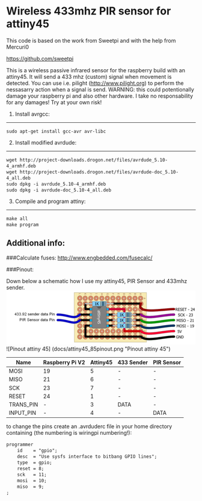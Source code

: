 Wireless 433mhz PIR sensor for attiny45
=============
This code is based on the work from Sweetpi and with the help from Mercuri0

https://github.com/sweetpi

This is a wireless passive infrared sensor for the raspberry build with an attiny45.
It will send a 433 mhz (custom) signal when movement is detected. 
You can use i.e. pilight (http://www.pilight.org) to perform the nessasarry action when a signal is send.
WARNING: this could potentionally damage your raspberry pi and also other hardware. I take no responsability for any damages! Try at your own risk!

1. Install avrgcc:
------------------
	sudo apt-get install gcc-avr avr-libc

2. Install modified avrdude:
-------------------
	wget http://project-downloads.drogon.net/files/avrdude_5.10-4_armhf.deb
	wget http://project-downloads.drogon.net/files/avrdude-doc_5.10-4_all.deb
	sudo dpkg -i avrdude_5.10-4_armhf.deb
	sudo dpkg -i avrdude-doc_5.10-4_all.deb

3. Compile and program attiny:
------------------------------
	make all
	make program
	


Additional info:
----------------
###Calculate fuses:
	http://www.engbedded.com/fusecalc/

###Pinout:
	
Down below a schematic how I use my attiny45, PIR Sensor and 433mhz sender.
	![Schematic](docs/schematic.png "Schematic")
        ![Pinout attiny 45] (docs/attiny45_85pinout.png  "Pinout attiny 45")

|  Name     | Raspberry Pi V2 | Attiny45 | 433 Sender  | PIR Sensor |
|-----------|-----------------|----------|-------------|------------|
|  MOSI     |       19        |    5     |      -      |     -      |
|  MISO     |       21        |    6     |      -      |     -      |
|  SCK      |       23        |    7     |      -      |     -      |
| RESET     |       24        |    1     |      -      |     -      |
| TRANS_PIN |       -         |    3     |     DATA    |     -      |
| INPUT_PIN |       -         |    4     |      -      |    DATA    |


to change the pins create an .avrduderc file in your home directory containing (the numbering is wiringpi numbering!):

	programmer
		id    = "gpio";
		desc  = "Use sysfs interface to bitbang GPIO lines";
		type  = gpio;
		reset = 8;
		sck   = 11;
		mosi  = 10;
		miso  = 9;
	;

